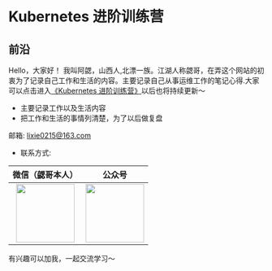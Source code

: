 # Kubernetes 进阶训练营

## **前沿**

  Hello，大家好！
    我叫阿勰，山西人,北漂一族。江湖人称勰哥，在弄这个网站的初衷为了记录自己工作和生活的内容。主要记录自己从事运维工作的笔记心得.大家可以点击进入[《Kubernetes 进阶训练营》](https://lixie021.github.io/site/)以后也将持续更新～

  - 主要记录工作以及生活内容
  - 把工作和生活的事情列清楚，为了以后做复盘

 
  邮箱: lixie0215@163.com
  
  - 联系方式: 


  
|微信（勰哥本人）|公众号|
|:----:|:----:|
|<img src="https://barry-boy-1311671045.cos.ap-beijing.myqcloud.com/bloglixie.jpeg" width="115">|<img src="https://barry-boy-1311671045.cos.ap-beijing.myqcloud.com/blogweixin.pic.jpg" width="115">

有兴趣可以加我，一起交流学习～
